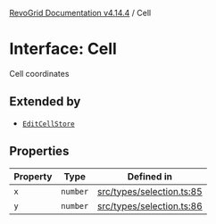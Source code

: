 [RevoGrid Documentation v4.14.4](README.md) / Cell

# Interface: Cell

Cell coordinates

## Extended by

- [`EditCellStore`](Interface.EditCellStore.md)

## Properties

| Property | Type | Defined in |
| ------ | ------ | ------ |
| `x` | `number` | [src/types/selection.ts:85](https://github.com/revolist/revogrid/blob/a32d3a869ff2d770043cd2738815e885c8f5d1a9/src/types/selection.ts#L85) |
| `y` | `number` | [src/types/selection.ts:86](https://github.com/revolist/revogrid/blob/a32d3a869ff2d770043cd2738815e885c8f5d1a9/src/types/selection.ts#L86) |
